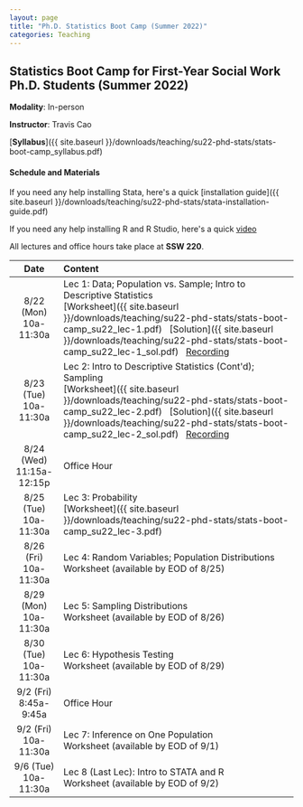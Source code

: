 ```yaml
---
layout: page
title: "Ph.D. Statistics Boot Camp (Summer 2022)"
categories: Teaching
---
```


## Statistics Boot Camp for First-Year Social Work Ph.D. Students (Summer 2022)

**Modality**: In-person

**Instructor**: Travis Cao

[**Syllabus**]({{ site.baseurl }}/downloads/teaching/su22-phd-stats/stats-boot-camp_syllabus.pdf)

#### Schedule and Materials

If you need any help installing Stata, here's a quick [installation guide]({{ site.baseurl }}/downloads/teaching/su22-phd-stats/stata-installation-guide.pdf)

If you need any help installing R and R Studio, here's a quick [video](https://youtu.be/3s57Swwoj-A)

All lectures and office hours take place at **SSW 220**. 

|     Date    |                     Content                     |
|:-----------:|	:---------------------------------------------- |
| 8/22 (Mon) <br> 10a-11:30a | Lec 1: Data; Population vs. Sample; Intro to Descriptive Statistics <br> [Worksheet]({{ site.baseurl }}/downloads/teaching/su22-phd-stats/stats-boot-camp_su22_lec-1.pdf) &nbsp; [Solution]({{ site.baseurl }}/downloads/teaching/su22-phd-stats/stats-boot-camp_su22_lec-1_sol.pdf) &nbsp; [Recording](https://uwmadison.zoom.us/rec/share/9ecBT1NO7-pu2Ecs2omX2rx2M7dFg8-ZlEVHKl9g4xPhX002Z-vP4OKMoEPUn5H-.3bVIJlcCz2OHLubo) | 
| 8/23 (Tue) <br> 10a-11:30a | Lec 2: Intro to Descriptive Statistics (Cont'd); Sampling <br> [Worksheet]({{ site.baseurl }}/downloads/teaching/su22-phd-stats/stats-boot-camp_su22_lec-2.pdf) &nbsp; [Solution]({{ site.baseurl }}/downloads/teaching/su22-phd-stats/stats-boot-camp_su22_lec-2_sol.pdf) &nbsp; [Recording](https://uwmadison.zoom.us/rec/share/7_fZnpWTTtQD5VDbMMYyOZIykGWkAuuwcuqglzDAiduRcjayZFDkyubkKNfdY7LX.cSLI9oCEiKMzNiRf)| 
| 8/24 (Wed) <br> 11:15a-12:15p | Office Hour |
| 8/25 (Tue) <br> 10a-11:30a | Lec 3: Probability <br> [Worksheet]({{ site.baseurl }}/downloads/teaching/su22-phd-stats/stats-boot-camp_su22_lec-3.pdf) |
| 8/26 (Fri) <br> 10a-11:30a | Lec 4: Random Variables; Population Distributions <br> Worksheet (available by EOD of 8/25) |
| 8/29 (Mon) <br> 10a-11:30a | Lec 5: Sampling Distributions <br> Worksheet (available by EOD of 8/26) | 
| 8/30 (Tue) <br> 10a-11:30a | Lec 6: Hypothesis Testing <br> Worksheet (available by EOD of 8/29) | 
| 9/2 (Fri) <br> 8:45a-9:45a | Office Hour |
| 9/2 (Fri) <br> 10a-11:30a | Lec 7: Inference on One Population <br> Worksheet (available by EOD of 9/1) |
| 9/6 (Tue) <br> 10a-11:30a | Lec 8 (Last Lec): Intro to STATA and R <br> Worksheet (available by EOD of 9/2) |